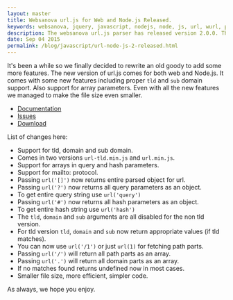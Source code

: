 ```yaml
---
layout: master
title: Websanova url.js for Web and Node.js Released.
keywords: websanova, jquery, javascript, nodejs, node, js, url, wurl, parser, released
description: The websanova url.js parser has released version 2.0.0. The new version now features the much anticipated tld and sub domain support.
date: Sep 04 2015
permalink: /blog/javascript/url-node-js-2-released.html
---
```


It's been a while so we finally decided to rewrite an old goody to add some more features. The new version of url.js comes for both web and Node.js. It comes with some new features including proper `tld` and `sub` domain support. Also support for array parameters. Even with all the new features we managed to make the file size even smaller.

* [Documentation](https://github.com/websanova/js-url#url)
* [Issues](https://github.com/websanova/js-url/issues)
* [Download](https://github.com/websanova/js-url/releases)

List of changes here:

* Support for tld, domain and sub domain.
* Comes in two versions `url-tld.min.js` and `url.min.js`.
* Support for arrays in query and hash parameters.
* Support for mailto: protocol.
* Passing `url('[]')` now returns entire parsed object for url.
* Passing `url('?')` now returns all query parameters as an object.
* To get entire query string use `url('query')`
* Passing `url('#')` now returns all hash parameters as an object.
* To get entire hash string use `url('hash')`
* The `tld`, `domain` and `sub` arguments are all disabled for the non tld version.
* For tld version `tld`, `domain` and `sub` now return appropriate values (if tld matches).
* You can now use `url('/1')` or just `url(1)` for fetching path parts.
* Passing `url('/')` will return all path parts as an array.
* Passing `url('.')` will return all domain parts as an array.
* If no matches found returns undefined now in most cases.
* Smaller file size, more efficient, simpler code.

As always, we hope you enjoy.